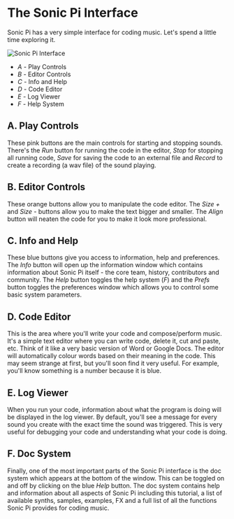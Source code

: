 # The Sonic Pi Interface

Sonic Pi has a very simple interface for coding music. Let's spend a
little time exploring it.

![Sonic Pi Interface](:/images/tutorial/GUI.png)


* *A* - Play Controls
* *B* - Editor Controls
* *C* - Info and Help
* *D* - Code Editor
* *E* - Log Viewer
* *F* - Help System


## A. Play Controls

These pink buttons are the main controls for starting and stopping
sounds. There's the *Run* button for running the code in the editor,
*Stop* for stopping all running code, *Save* for saving the code to an
external file and *Record* to create a recording (a wav file) of the
sound playing.

## B. Editor Controls

These orange buttons allow you to manipulate the code editor. The *Size
+* and *Size -* buttons allow you to make the text bigger and
smaller. The *Align* button will neaten the code for you to make it look
more professional.

## C. Info and Help

These blue buttons give you access to information, help and
preferences. The *Info* button will open up the information window which
contains information about Sonic Pi itself - the core team, history,
contributors and community. The *Help* button toggles the help system
(*F*) and the *Prefs* button toggles the preferences window which allows
you to control some basic system parameters. 

## D. Code Editor

This is the area where you'll write your code and compose/perform
music. It's a simple text editor where you can write code, delete it,
cut and paste, etc. Think of it like a very basic version of Word or
Google Docs. The editor will automatically colour words based on their
meaning in the code. This may seem strange at first, but you'll soon
find it very useful. For example, you'll know something is a number
because it is blue.

## E. Log Viewer

When you run your code, information about what the program is doing will
be displayed in the log viewer. By default, you'll see a message for
every sound you create with the exact time the sound was triggered. This
is very useful for debugging your code and understanding what your code
is doing.

## F. Doc System

Finally, one of the most important parts of the Sonic Pi interface is
the doc system which appears at the bottom of the window. This can be
toggled on and off by clicking on the blue *Help* button. The doc system
contains help and information about all aspects of Sonic Pi including
this tutorial, a list of available synths, samples, examples, FX and a
full list of all the functions Sonic Pi provides for coding music.
